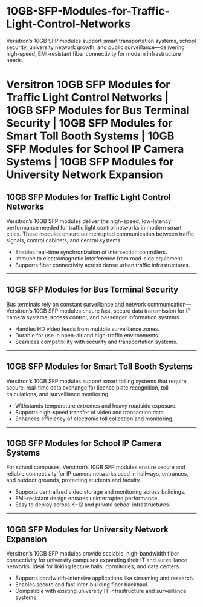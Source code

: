 # 10GB-SFP-Modules-for-Traffic-Light-Control-Networks
Versitron’s 10GB SFP modules support smart transportation systems, school security, university network growth, and public surveillance—delivering high-speed, EMI-resistant fiber connectivity for modern infrastructure needs.

# Versitron 10GB SFP Modules for Traffic Light Control Networks | 10GB SFP Modules for Bus Terminal Security | 10GB SFP Modules for Smart Toll Booth Systems | 10GB SFP Modules for School IP Camera Systems | 10GB SFP Modules for University Network Expansion

## 10GB SFP Modules for Traffic Light Control Networks

Versitron’s 10GB SFP modules deliver the high-speed, low-latency performance needed for traffic light control networks in modern smart cities. These modules ensure uninterrupted communication between traffic signals, control cabinets, and central systems.

- Enables real-time synchronization of intersection controllers.
- Immune to electromagnetic interference from road-side equipment.
- Supports fiber connectivity across dense urban traffic infrastructures.

---

## 10GB SFP Modules for Bus Terminal Security

Bus terminals rely on constant surveillance and network communication—Versitron’s 10GB SFP modules ensure fast, secure data transmission for IP camera systems, access control, and passenger information systems.

- Handles HD video feeds from multiple surveillance zones.
- Durable for use in open-air and high-traffic environments.
- Seamless compatibility with security and transportation systems.

---

## 10GB SFP Modules for Smart Toll Booth Systems

Versitron’s 10GB SFP modules support smart tolling systems that require secure, real-time data exchange for license plate recognition, toll calculations, and surveillance monitoring.

- Withstands temperature extremes and heavy roadside exposure.
- Supports high-speed transfer of video and transaction data.
- Enhances efficiency of electronic toll collection and monitoring.

---

## 10GB SFP Modules for School IP Camera Systems

For school campuses, Versitron’s 10GB SFP modules ensure secure and reliable connectivity for IP camera networks used in hallways, entrances, and outdoor grounds, protecting students and faculty.

- Supports centralized video storage and monitoring across buildings.
- EMI-resistant design ensures uninterrupted performance.
- Easy to deploy across K–12 and private school infrastructures.

---

## 10GB SFP Modules for University Network Expansion

Versitron’s 10GB SFP modules provide scalable, high-bandwidth fiber connectivity for university campuses expanding their IT and surveillance networks. Ideal for linking lecture halls, dormitories, and data centers.

- Supports bandwidth-intensive applications like streaming and research.
- Enables secure and fast inter-building fiber backhaul.
- Compatible with existing university IT infrastructure and surveillance systems.

